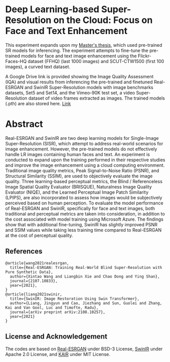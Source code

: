 # Deep Learning-based Super-Resolution on the Cloud: Focus on Face and Text Enhancement
This experiment expands upon my [Master's thesis](https://doi.org/10.5281/zenodo.7897859), which used pre-trained SR models for inferencing. The experiment attempts to fine-tune the pre-trained models for face and text image enhancement using the Flickr-Faces-HQ dataset (FFHQ) (last 1000 images) and SCUT-CTW1500 (first 100 images), a curved text dataset.
 
A Google Drive link is provided showing the Image Quality Assessment (IQA) and visual results from inferencing the pre-trained and finetuned Real-ESRGAN and SwinIR Super-Resolution models with image benchmarks datasets, Set5 and Set14, and the Vimeo-90K test set, a video Super-Resolution dataset of video frames extracted as images. The trained models (.pth) are also stored here. [Link](https://drive.google.com/drive/folders/1HnPhSydsVox-Ds2FI-l06Jstp2XGxTvw?usp=sharing)

# Abstract
Real-ESRGAN and SwinIR are two deep learning models for Single-Image Super-Resolution (SISR), which attempt to address real-world scenarios for image enhancement. However, the pre-trained models do not effectively handle LR images containing human faces and text. An experiment is conducted to expand upon the training performed in their respective studies and improve the image enhancement using a cloud computing environment. Traditional image quality metrics, Peak Signal-to-Noise Ratio (PSNR), and Structural Similarity (SSIM), are used to objectively evaluate the image quality. Three learning-based perceptual metrics, the Blind / Referenceless Image Spatial Quality Evaluator (BRISQUE), Naturalness Image Quality Evaluator (NIQE), and the Learned Perceptual Image Patch Similarity (LPIPS), are also incorporated to assess how images would be subjectively perceived based on human perception. To evaluate the model performance of Real-ESRGAN and SwinIR, specifically for face and text images, both traditional and perceptual metrics are taken into consideration, in addition to the cost associated with model training using Microsoft Azure. The findings show that with additional fine-tuning, SwinIR has slightly improved PSNR and SSIM values while taking less training time compared to Real-ESRGAN at the cost of perceptual quality.

## References
    @article{wang2021realesrgan,
      title={Real-ESRGAN: Training Real-World Blind Super-Resolution with Pure Synthetic Data}, 
      author={Xintao Wang and Liangbin Xie and Chao Dong and Ying Shan},
      journal={2107.10833},
      year={2021},
    }
    @article{liang2021swinir,
      title={SwinIR: Image Restoration Using Swin Transformer},
      author={Liang, Jingyun and Cao, Jiezhang and Sun, Guolei and Zhang, Kai and Van Gool, Luc and Timofte, Radu},
      journal={arXiv preprint arXiv:2108.10257},
      year={2021}
    }
## License and Acknowledgement
The codes are based on [Real-ESRGAN](https://github.com/xinntao/Real-ESRGAN) under BSD-3 License, [SwinIR](https://github.com/JingyunLiang/SwinIR) under Apache 2.0 License, and [KAIR](https://github.com/cszn/KAIR) under MIT License.
